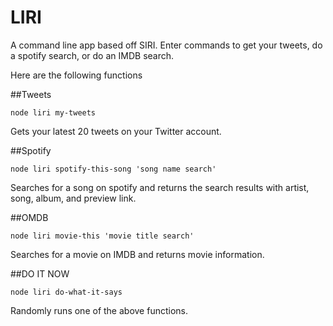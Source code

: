 # LIRI
A command line app based off SIRI. Enter commands to get your tweets, do a spotify search, or do an IMDB search.

Here are the following functions

##Tweets
```
node liri my-tweets
```
Gets your latest 20 tweets on your Twitter account.

##Spotify

```
node liri spotify-this-song 'song name search'
```
Searches for a song on spotify and returns the search results with artist, song, album, and preview link.

##OMDB

```
node liri movie-this 'movie title search'

```
Searches for a movie on IMDB and returns movie information.

##DO IT NOW

```
node liri do-what-it-says
```
Randomly runs one of the above functions.
